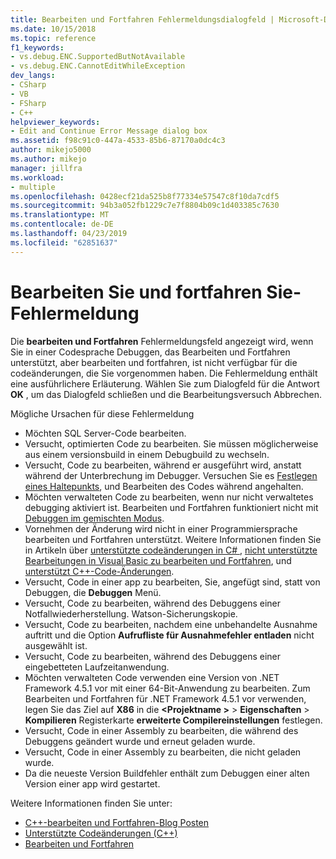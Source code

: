 ```yaml
---
title: Bearbeiten und Fortfahren Fehlermeldungsdialogfeld | Microsoft-Dokumentation
ms.date: 10/15/2018
ms.topic: reference
f1_keywords:
- vs.debug.ENC.SupportedButNotAvailable
- vs.debug.ENC.CannotEditWhileException
dev_langs:
- CSharp
- VB
- FSharp
- C++
helpviewer_keywords:
- Edit and Continue Error Message dialog box
ms.assetid: f98c91c0-447a-4533-85b6-87170a0dc4c3
author: mikejo5000
ms.author: mikejo
manager: jillfra
ms.workload:
- multiple
ms.openlocfilehash: 0428ecf21da525b8f77334e57547c8f10da7cdf5
ms.sourcegitcommit: 94b3a052fb1229c7e7f8804b09c1d403385c7630
ms.translationtype: MT
ms.contentlocale: de-DE
ms.lasthandoff: 04/23/2019
ms.locfileid: "62851637"
---
```

# <a name="edit-and-continue-error-message"></a>Bearbeiten Sie und fortfahren Sie-Fehlermeldung

Die **bearbeiten und Fortfahren** Fehlermeldungsfeld angezeigt wird, wenn Sie in einer Codesprache Debuggen, das Bearbeiten und Fortfahren unterstützt, aber bearbeiten und fortfahren, ist nicht verfügbar für die codeänderungen, die Sie vorgenommen haben. Die Fehlermeldung enthält eine ausführlichere Erläuterung. Wählen Sie zum Dialogfeld für die Antwort **OK** , um das Dialogfeld schließen und die Bearbeitungsversuch Abbrechen.

Mögliche Ursachen für diese Fehlermeldung

- Möchten SQL Server-Code bearbeiten.
- Versucht, optimierten Code zu bearbeiten. Sie müssen möglicherweise aus einem versionsbuild in einem Debugbuild zu wechseln.
- Versucht, Code zu bearbeiten, während er ausgeführt wird, anstatt während der Unterbrechung im Debugger. Versuchen Sie es [Festlegen eines Haltepunkts](../debugger/using-breakpoints.md), und Bearbeiten des Codes während angehalten.
- Möchten verwalteten Code zu bearbeiten, wenn nur nicht verwaltetes debugging aktiviert ist. Bearbeiten und Fortfahren funktioniert nicht mit [Debuggen im gemischten Modus](../debugger/how-to-debug-in-mixed-mode.md).
- Vornehmen der Änderung wird nicht in einer Programmiersprache bearbeiten und Fortfahren unterstützt. Weitere Informationen finden Sie in Artikeln über [unterstützte codeänderungen in C# ](supported-code-changes-csharp.md), [nicht unterstützte Bearbeitungen in Visual Basic zu bearbeiten und Fortfahren](/visualstudio/debugger/supported-code-changes-csharp), und [unterstützt C++-Code-Änderungen](supported-code-changes-cpp.md).
- Versucht, Code in einer app zu bearbeiten, Sie, angefügt sind, statt von Debuggen, die **Debuggen** Menü.
- Versucht, Code zu bearbeiten, während des Debuggens einer Notfallwiederherstellung. Watson-Sicherungskopie.
- Versucht, Code zu bearbeiten, nachdem eine unbehandelte Ausnahme auftritt und die Option **Aufrufliste für Ausnahmefehler entladen** nicht ausgewählt ist.
- Versucht, Code zu bearbeiten, während des Debuggens einer eingebetteten Laufzeitanwendung.
- Möchten verwalteten Code verwenden eine Version von .NET Framework 4.5.1 vor mit einer 64-Bit-Anwendung zu bearbeiten. Zum Bearbeiten und Fortfahren für .NET Framework 4.5.1 vor verwenden, legen Sie das Ziel auf **X86** in die  **\<Projektname >**  > **Eigenschaften**  >  **Kompilieren** Registerkarte **erweiterte Compilereinstellungen** festlegen.
- Versucht, Code in einer Assembly zu bearbeiten, die während des Debuggens geändert wurde und erneut geladen wurde.
- Versucht, Code in einer Assembly zu bearbeiten, die nicht geladen wurde.
- Da die neueste Version Buildfehler enthält zum Debuggen einer alten Version einer app wird gestartet.

Weitere Informationen finden Sie unter:
- [C++-bearbeiten und Fortfahren-Blog Posten](https://devblogs.microsoft.com/cppblog/c-edit-and-continue-in-visual-studio-2015-update-3/)
- [Unterstützte Codeänderungen (C++)](../debugger/supported-code-changes-cpp.md)
- [Bearbeiten und Fortfahren](../debugger/edit-and-continue.md)